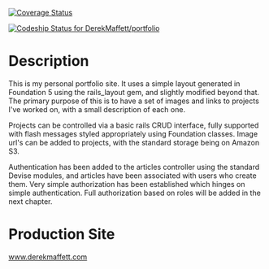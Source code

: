 [![Coverage Status](https://img.shields.io/coveralls/DerekMaffett/portfolio.svg)](https://coveralls.io/r/DerekMaffett/portfolio?branch=ch8)

[![Codeship Status for DerekMaffett/portfolio](https://codeship.io/projects/ceb787b0-25a8-0132-1150-5620d5e70b74/status)](https://codeship.io/projects/37237)

# Description

This is my personal portfolio site. It uses a simple layout generated in
Foundation 5 using the rails_layout gem, and slightly modified beyond that.
The primary purpose of this is to have a set of images and links to projects
I've worked on, with a small description of each one.

Projects can be controlled via a basic rails CRUD interface, fully supported
with flash messages styled appropriately using Foundation classes. Image url's
can be added to projects, with the standard storage being on Amazon S3.

Authentication has been added to the articles controller using the standard
Devise modules, and articles have been associated with users who create them.
Very simple authorization has been established which hinges on simple
authentication. Full authorization based on roles will be added in the next
chapter.

# Production Site

www.derekmaffett.com

